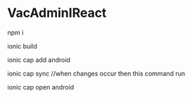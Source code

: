 # VacAdminIReact


npm i

ionic build

ionic cap add android

ionic cap sync //when changes occur then this command run

ionic cap open android
